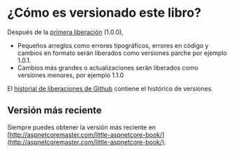 # ¿Cómo es versionado este libro?

Después de la [primera liberación](https://github.com/nbarbettini/little-aspnetcore-book/releases/tag/v1.0.0) (1.0.0),

* Pequeños arreglos como errores tipográficos, errores en código y cambios en formato serán liberados como versiones parche por ejemplo 1.0.1.
* Cambios más grandes o actualizaciones serán liberados como versiones menores, por ejemplo 1.1.0

El [historial de liberaciones de Github](https://github.com/nbarbettini/little-aspnetcore-book/releases) contiene el histórico de versiones.

## Versión más reciente

Siempre puedes obtener la versión más reciente en [http://aspnetcoremaster.com/little-aspnetcore-book/](http://aspnetcoremaster.com/little-aspnetcore-book/).

